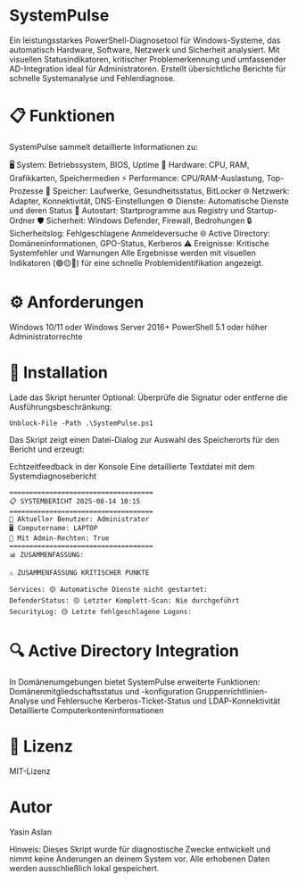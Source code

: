 # SystemPulse
Ein leistungsstarkes PowerShell-Diagnosetool für Windows-Systeme, das automatisch Hardware, Software, Netzwerk und Sicherheit analysiert. Mit visuellen Statusindikatoren, kritischer Problemerkennung und umfassender AD-Integration ideal für Administratoren. Erstellt übersichtliche Berichte für schnelle Systemanalyse und Fehlerdiagnose.

# 📋 Funktionen
SystemPulse sammelt detaillierte Informationen zu:

🖥️ System: Betriebssystem, BIOS, Uptime
🔧 Hardware: CPU, RAM, Grafikkarten, Speichermedien
⚡ Performance: CPU/RAM-Auslastung, Top-Prozesse
💽 Speicher: Laufwerke, Gesundheitsstatus, BitLocker
🌐 Netzwerk: Adapter, Konnektivität, DNS-Einstellungen
⚙️ Dienste: Automatische Dienste und deren Status
🚀 Autostart: Startprogramme aus Registry und Startup-Ordner
🛡️ Sicherheit: Windows Defender, Firewall, Bedrohungen
🔒 Sicherheitslog: Fehlgeschlagene Anmeldeversuche
🌐 Active Directory: Domäneninformationen, GPO-Status, Kerberos
⚠️ Ereignisse: Kritische Systemfehler und Warnungen
Alle Ergebnisse werden mit visuellen Indikatoren (🟢🟡🔴) für eine schnelle Problemidentifikation angezeigt.

# ⚙️ Anforderungen
Windows 10/11 oder Windows Server 2016+
PowerShell 5.1 oder höher
Administratorrechte

# 🚀 Installation
Lade das Skript herunter
Optional: Überprüfe die Signatur oder entferne die Ausführungsbeschränkung:
````
Unblock-File -Path .\SystemPulse.ps1
````

Das Skript zeigt einen Datei-Dialog zur Auswahl des Speicherorts für den Bericht und erzeugt:

Echtzeitfeedback in der Konsole
Eine detaillierte Textdatei mit dem Systemdiagnosebericht
````
====================================
📋 SYSTEMBERICHT 2025-08-14 10:15
====================================
🔑 Aktueller Benutzer: Administrator
🖥 Computername: LAPTOP
👤 Mit Admin-Rechten: True
====================================
📊 ZUSAMMENFASSUNG:

⚠️ ZUSAMMENFASSUNG KRITISCHER PUNKTE

Services: 🟡 Automatische Dienste nicht gestartet:
DefenderStatus: 🟡 Letzter Komplett-Scan: Nie durchgeführt
SecurityLog: 🟡 Letzte fehlgeschlagene Logons:
````
# 🔍 Active Directory Integration
In Domänenumgebungen bietet SystemPulse erweiterte Funktionen:
Domänenmitgliedschaftsstatus und -konfiguration
Gruppenrichtlinien-Analyse und Fehlersuche
Kerberos-Ticket-Status und LDAP-Konnektivität
Detaillierte Computerkonteninformationen

# 📜 Lizenz
MIT-Lizenz

# Autor
Yasin Aslan

Hinweis: Dieses Skript wurde für diagnostische Zwecke entwickelt und nimmt keine Änderungen an deinem System vor. Alle erhobenen Daten werden ausschließlich lokal gespeichert.


